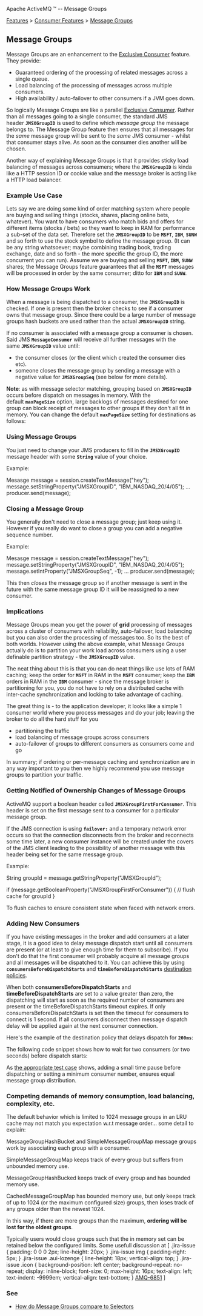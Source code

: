 Apache ActiveMQ ™ -- Message Groups 

[Features](features.html) > [Consumer Features](consumer-features.html) > [Message Groups](message-groups.html)


Message Groups
--------------

Message Groups are an enhancement to the [Exclusive Consumer](exclusive-consumer.html) feature. They provide:

*   Guaranteed ordering of the processing of related messages across a single queue.
*   Load balancing of the processing of messages across multiple consumers.
*   High availability / auto-failover to other consumers if a JVM goes down.

So logically Message Groups are like a parallel [Exclusive Consumer](exclusive-consumer.html). Rather than all messages going to a single consumer, the standard JMS header **`JMSXGroupID`** is used to define which _message group_ the message belongs to. The Message Group feature then ensures that all messages for the _same_ message group will be sent to the _same_ JMS consumer - whilst that consumer stays alive. As soon as the consumer dies another will be chosen.

Another way of explaining Message Groups is that it provides sticky load balancing of messages across consumers; where the **`JMSXGroupID`** is kinda like a HTTP session ID or cookie value and the message broker is acting like a HTTP load balancer.

### Example Use Case

Lets say we are doing some kind of order matching system where people are buying and selling things (stocks, shares, placing online bets, whatever). You want to have consumers who match bids and offers for different items (stocks / bets) so they want to keep in RAM for performance a sub-set of the data set. Therefore set the **`JMSXGroupID`** to be **`MSFT`**, **`IBM`**, **`SUNW`** and so forth to use the stock symbol to define the message group. (It can be any string whatsoever; maybe combining trading book, trading exchange, date and so forth - the more specific the group ID, the more concurrent you can run). Assume we are buying and selling **`MSFT`, `IBM`, `SUNW`** shares; the Message Groups feature guarantees that all the **`MSFT`** messages will be processed in order by the same consumer; ditto for **`IBM`** and **`SUNW`**.

### How Message Groups Work

When a message is being dispatched to a consumer, the **`JMSXGroupID`** is checked. If one is present then the broker checks to see if a consumer owns that message group. Since there could be a large number of message groups hash buckets are used rather than the actual **`JMSXGroupID`** string.

If no consumer is associated with a message group a consumer is chosen. Said JMS **`MessageConsumer`** will receive all further messages with the same **`JMSXGroupID`** value until:

*   the consumer closes (or the client which created the consumer dies etc).
*   someone closes the message group by sending a message with a negative value for **`JMSXGroupSeq`** (see below for more details).

**Note**: as with message selector matching, grouping based on **`JMSXGroupID`** occurs before dispatch on messages in memory. With the default **`maxPageSize`** option, large backlogs of messages destined for one group can block receipt of messages to other groups if they don't all fit in memory. You can change the default **`maxPageSize`** setting for destinations as follows:

<destinationPolicy>
    <policyMap>
       <policyEntries>
           <policyEntry queue=">" maxPageSize="1000"/>
       </policyEntries>
    </policyMap>
</destinationPolicy>

### Using Message Groups

You just need to change your JMS producers to fill in the **`JMSXGroupID`** message header with some **`String`** value of your choice.

Example:

Mesasge message = session.createTextMessage("<foo>hey</foo>");
message.setStringProperty("JMSXGroupID", "IBM\_NASDAQ\_20/4/05");
...
producer.send(message);

### Closing a Message Group

You generally don't need to close a message group; just keep using it. However if you really do want to close a group you can add a negative sequence number.

Example:

Mesasge message = session.createTextMessage("<foo>hey</foo>");
message.setStringProperty("JMSXGroupID", "IBM\_NASDAQ\_20/4/05");
message.setIntProperty("JMSXGroupSeq", -1);
...
producer.send(message);

This then _closes_ the message group so if another message is sent in the future with the same message group ID it will be reassigned to a new consumer.

### Implications

Message Groups mean you get the power of **grid** processing of messages across a cluster of consumers with reliability, auto-failover, load balancing but you can also order the processing of messages too. So its the best of both worlds. However using the above example, what Message Groups actually do is to partition your work load across consumers using a user definable partition strategy - the **`JMSXGroupID`** value.

The neat thing about this is that you can do neat things like use lots of RAM caching; keep the order for **`MSFT`** in RAM in the **`MSFT`** consumer; keep the **`IBM`** orders in RAM in the **`IBM`** consumer - since the message broker is partitioning for you, you do not have to rely on a distributed cache with inter-cache synchronization and locking to take advantage of caching.

The great thing is - to the application developer, it looks like a simple 1 consumer world where you process messages and do your job; leaving the broker to do all the hard stuff for you

*   partitioning the traffic
*   load balancing of message groups across consumers
*   auto-failover of groups to different consumers as consumers come and go

In summary; if ordering or per-message caching and synchronization are in any way important to you then we highly recommend you use message groups to partition your traffic.

### Getting Notified of Ownership Changes of Message Groups

ActiveMQ support a boolean header called **`JMSXGroupFirstForConsumer`**. This header is set on the first message sent to a consumer for a particular message group.

If the JMS connection is using **`failover:`** and a temporary network error occurs so that the connection disconnects from the broker and reconnects some time later, a new consumer instance will be created under the covers of the JMS client leading to the possibility of another message with this header being set for the same message group.

Example:

String groupId = message.getStringProperty("JMSXGroupId");

if (message.getBooleanProperty("JMSXGroupFirstForConsumer")) {
   // flush cache for groupId
}

To flush caches to ensure consistent state when faced with network errors.

### Adding New Consumers

If you have existing messages in the broker and add consumers at a later stage, it is a good idea to delay message dispatch start until all consumers are present (or at least to give enough time for them to subscribe). If you don't do that the first consumer will probably acquire all message groups and all messages will be dispatched to it. You can achieve this by using **`consumersBeforeDispatchStarts`** and **`timeBeforeDispatchStarts`** [destination policies](per-destination-policies.html).

When both **consumersBeforeDispatchStarts** and **timeBeforeDispatchStarts** are set to a value greater than zero, the dispatching will start as soon as the required number of consumers are present or the timeBeforeDispatchStarts timeout expires. If only consumersBeforeDispatchStarts is set then the timeout for consumers to connect is 1 second. If all consumers disconnect then message dispatch delay will be applied again at the next consumer connection.

Here's the example of the destination policy that delays dispatch for **`200ms`**:

<destinationPolicy>
  <policyMap>
    <policyEntries>
      <policyEntry queue=">" timeBeforeDispatchStarts="200"/>
    </policyEntries>
  </policyMap>
</destinationPolicy>

The following code snippet shows how to wait for two consumers (or two seconds) before dispatch starts:

<destinationPolicy>
  <policyMap>
    <policyEntries>
      <policyEntry queue=">" consumersBeforeDispatchStarts="2" timeBeforeDispatchStarts="2000"/>
    </policyEntries>
  </policyMap>
</destinationPolicy>

As [the appropriate test case](https://github.com/apache/activemq/blob/master/activemq-unit-tests/src/test/java/org/apache/activemq/usecases/MessageGroupDelayedTest.java) shows, adding a small time pause before dispatching or setting a minimum consumer number, ensures equal message group distribution.

### Competing demands of memory consumption, load balancing, complexity, etc.

The default behavior which is limited to 1024 message groups in an LRU cache may not match you expectation w.r.t message order... some detail to explain:

MessageGroupHashBucket and SimpleMessageGroupMap message groups work by associating each group with a consumer.

SimpleMessageGroupMap keeps track of every group but suffers from unbounded memory use.

MessageGroupHashBucked keeps track of every group and has bounded memory use.

CachedMessageGroupMap has bounded memory use, but only keeps track of up to 1024 (or the maximum configured size) groups, then loses track of any groups older than the newest 1024.

In this way, if there are more groups than the maximum, **ordering will be lost for the oldest groups**.

Typically users would close groups such that the in memory set can be retained below the configured limits. Some usefull discussion at \[ .jira-issue { padding: 0 0 0 2px; line-height: 20px; } .jira-issue img { padding-right: 5px; } .jira-issue .aui-lozenge { line-height: 18px; vertical-align: top; } .jira-issue .icon { background-position: left center; background-repeat: no-repeat; display: inline-block; font-size: 0; max-height: 16px; text-align: left; text-indent: -9999em; vertical-align: text-bottom; } [AMQ-6851](https://issues.apache.org/jira/browse/AMQ-6851?src=confmacro) \]

### See

*   [How do Message Groups compare to Selectors](how-do-message-groups-compare-to-selectors.html)


